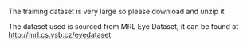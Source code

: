 
The training dataset is very large so please download and unzip it

The dataset used is sourced from MRL Eye Dataset, it can be found at http://mrl.cs.vsb.cz/eyedataset 
